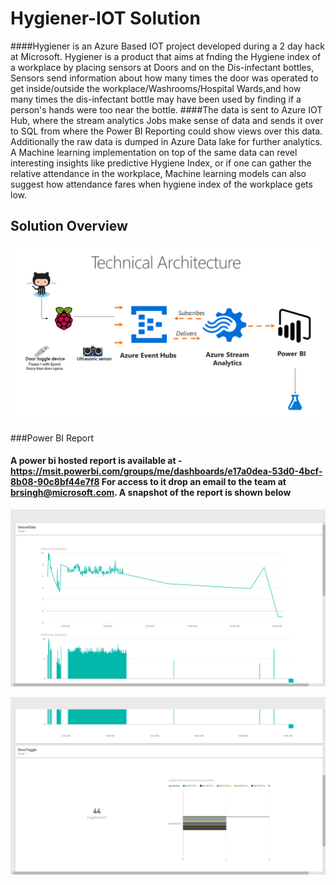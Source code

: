 # Hygiener-IOT Solution

####Hygiener is an Azure Based IOT project developed during a 2 day hack at Microsoft. Hygiener is a product that aims at fnding the Hygiene index of a workplace by placing sensors at Doors and on the Dis-infectant bottles, Sensors send information about how many times the door was operated to get inside/outside the workplace/Washrooms/Hospital Wards,and how many times the dis-infectant bottle may have been used by finding if a person's hands were too near the bottle. 
####The data is sent to Azure IOT Hub, where the stream analytics Jobs make sense of data and sends it over to SQL from where the Power BI Reporting could show views over this data. Additionally the raw data is dumped in Azure Data lake for further analytics. A Machine learning implementation on top of the same data can revel interesting insights like predictive Hygiene Index, or if one can gather the relative attendance in the workplace, Machine learning models can also suggest how attendance fares when hygiene index of the workplace gets low. 

## Solution Overview
![Solution Overview](https://github.com/brijrajsingh/Hygiener-IOTHack/blob/master/archoverview.png "Solution Overview")

###Power BI Report
#### A power bi hosted report is available at - https://msit.powerbi.com/groups/me/dashboards/e17a0dea-53d0-4bcf-8b08-90c8bf44e7f8 For access to it drop an email to the team at brsingh@microsoft.com. A snapshot of the report is shown below 

![Power BI Report](https://github.com/brijrajsingh/Hygiener-IOTHack/blob/master/BI-1.png "Power BI Report 1")

![Power BI Report](https://github.com/brijrajsingh/Hygiener-IOTHack/blob/master/BI-2.png "Power BI Report 2")
